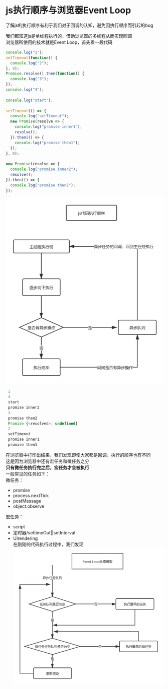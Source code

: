 # js执行顺序与浏览器Event Loop  
了解js的执行顺序有利于我们对于回调的认知，避免因执行顺序而引起的bug  

我们都知道js是单线程执行的，借助浏览器的多线程从而实现回调  
浏览器所使用的技术就是Event Loop，首先看一段代码  
```js  
console.log("1");  
setTimeout(function() {  
  console.log("2");  
}, 0);  
Promise.resolve().then(function() {  
  console.log("3");  
});  
console.log("4");  

console.log("start");  

setTimeout(() => {  
  console.log("setTimeout");  
  new Promise(resolve => {  
    console.log("promise inner1");  
    resolve();  
  }).then(() => {  
    console.log("promise then1");  
  });  
}, 0);  

new Promise(resolve => {  
  console.log("promise inner2");  
  resolve();  
}).then(() => {  
  console.log("promise then2");  
});  
```  
![Alt js执行顺序](../../book/js执行顺序_1.png)  
```js
 1
 4
 start
 promise inner2
 3
 promise then2
 Promise {<resolved>: undefined}
 2
 setTimeout
 promise inner1
 promise then1

```
在浏览器中打印出结果，我们发现即使大家都是回调，执行的顺序也有不同  
这是因为浏览器中还有宏任务和微任务之分  
**只有微任务执行完之后，宏任务才会被执行**  
一般常见的任务如下：  
微任务：  
*   promise  
*   process.nextTick  
*   postMessage  
*   object.observe  

宏任务：  
*   script  
*   定时器/settimeOut||setInterval  
*   UIrendering  
在刚刚的代码执行过程中，我们发现  
![Alt js执行顺序](../../book/EventLoop处理模型.png)  